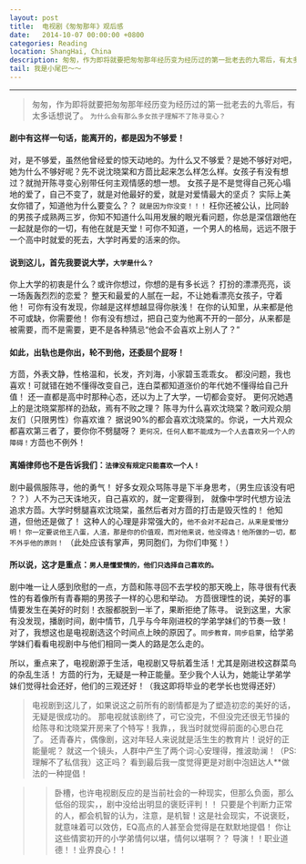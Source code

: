 ```yaml
---
layout: post
title:  电视剧《匆匆那年》观后感
date:   2014-10-07 00:00:00 +0800
categories: Reading
location: ShangHai, China
description: 匆匆，作为即将就要把匆匆那年经历变为经历过的第一批老去的九零后，有太多话想说了。
tail: 我是小尾巴～～
---
```

---


> 匆匆，作为即将就要把匆匆那年经历变为经历过的第一批老去的九零后，有太多话想说了。
`为什么会有那么多女孩子理解不了陈寻变心？`

#### 剧中有这样一句话，能离开的，都是因为不够爱！
对，是不够爱，虽然他曾经爱的惊天动地的。为什么又不够爱？是她不够好对吧，她为什么不够好呢？先不说沈晓棠和方茴比起来怎么样怎么样。女孩子有没有想过？就抛开陈寻变心别带任何主观情感的想一想。
女孩子是不是觉得自己死心塌地的爱了，自己不变了，就是对他最好的爱，就是对爱情最大的坚贞？
实际上美女你错了，知道他为什么要变么？？
`就是因为你没变！！！`
枉你还被公认，比同龄的男孩子成熟两三岁，你知不知道什么叫用发展的眼光看问题，你总是深信跟他在一起就是你的一切，有他在就是天堂！可你不知道，一个男人的格局，远远不限于一个高中时就爱的死去，大学时再爱的活来的你。

#### 说到这儿，首先我要说大学，`大学是什么？`
你上大学的初衷是什么？或许你想过，你想的是有多长远？
打扮的漂漂亮亮，谈一场轰轰烈烈的恋爱？
整天和最爱的人腻在一起，不让她看漂亮女孩子，守着他！
可你有没有发现，你越是这样想越显得你肤浅！
在你的认知里，从来都是他不可或缺，你需要他！
你有没有想过，把自己变为他离不开的一部分，从来都是被需要，而不是需要，更不是各种猜忌“他会不会喜欢上别人了？”

#### 如此，出轨也是你出，轮不到他，还委屈个屁呀！
方茴，外表文静，性格温和，长发，齐刘海，小家碧玉乖乖女。
都没问题，我也喜欢！可就错在她不懂得改变自己，连白菜都知道涨价的年代她不懂得给自己升值！
还一直都是高中时那种心态，还以为上了大学，一切都会变好。
更何况她遇上的是沈晓棠那样的劲敌，焉有不败之理？
陈寻为什么喜欢沈晓棠？敢问观众朋友们（只限男性）你喜欢谁？
据说90%的都会喜欢沈晓棠的。你说，一大片观众都喜欢第三者了，要你你不劈腿呀？
`更何况，任何人都不能成为一个人去喜欢另一个人的障碍！`方茴也不例外！

#### 离婚律师也不是告诉我们：`法律没有规定只能喜欢一个人！`
剧中最佩服陈寻，他的勇气！
好多女观众骂陈寻是下半身思考，（男生应该没有吧 ？？）人不为己天诛地灭，自己喜欢的，就一定要得到，
就像中学时代想方设法追求方茴。大学时劈腿喜欢沈晓棠，虽然后者对方茴的打击是毁灭性的！
他知道，但他还是做了！
这种人的心理是非常强大的，`他不会对不起自己，从来是爱憎分明！`
`你一定要说他王八蛋，人渣，那是你的价值观，而对他来说，他没得选！他所做的一切，都不外乎他的原则！`
（此处应该有掌声，男同胞们，为你们申冤！）

#### 所以说，这才是重点：`男人是懂爱情的，他们只选择自己喜欢的。`

剧中唯一让人感到欣慰的一点，方茴和陈寻回不去学校的那天晚上，陈寻很有代表性的有着像所有青春期的男孩子一样的心思和举动。
方茴很理性的说，美好的事情要发生在美好的时刻！衣服都脱到一半了，果断拒绝了陈寻。
说到这里，大家有没发现，播剧时间，剧中情节，几乎与今年刚进校的学弟学妹们的节奏一致！
对了，我想这也是电视剧选这个时间点上映的原因了。`同步教育，同步启蒙`，给学弟学妹们看看电视剧中与他们相同一类人的路是怎么走的。

所以，重点来了，电视剧源于生活，电视剧又导航着生活！尤其是刚进校这群菜鸟的杂乱生活！
方茴的行为，无疑是一种正能量。至少我个人认为，她能让学弟学妹们觉得社会还好，他们的三观还好！（我这即将毕业的老学长也觉得还好）

> 电视剧到这儿了，如果说这之前所有的剧情都是为了塑造初恋的美好的话，无疑是很成功的。
那电视就该剧终了，可它没完，不但没完还很无节操的给陈寻和沈晓棠开房来了个特写！我靠，，我当时就觉得前面的心思白花了。
还青春片，偶像剧，这对年轻人来说就是活生生的教育片！说好的正能量呢？
就这一个镜头，人群中产生了两个词:心安理得，推波助澜！（PS:理解不了私信我）这正吗？
看到最后我一度觉得更是对剧中泡妞达人**做法的一种提倡！

>> 卧槽，也许电视剧反应的是当前社会的一种现实，但那么负面，那么低俗的现实，，剧中没给出明显的褒贬评判！！
只要是个判断力正常的人，都会机智的认为，注意，是机智！这是社会现实，不说褒贬，就意味着可以效仿，EQ高点的人甚至会觉得是在默默地提倡！
你让这些情窦初开的小学弟情何以堪，情何以堪啊？？
导演！！职业道德！！业界良心！！